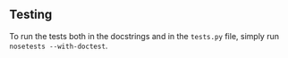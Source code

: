 Testing
-------

To run the tests both in the docstrings and in the `tests.py` file, simply run
`nosetests --with-doctest`.
